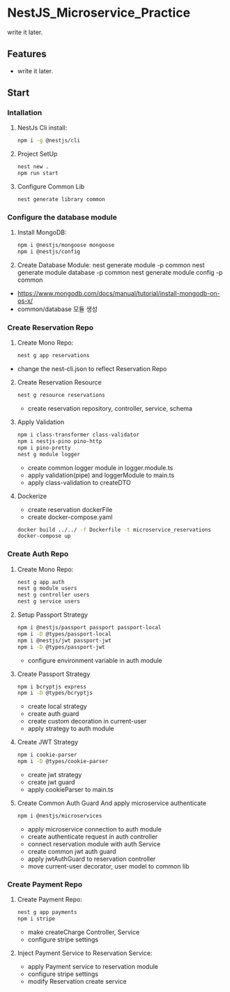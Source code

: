 # NestJS_Microservice_Practice

write it later.

## Features

- write it later.

## Start

### Intallation

1. NestJs Cli install:
   ```sh
   npm i -g @nestjs/cli
   ```
2. Project SetUp

   ```sh
   nest new .
   npm run start

   ```

3. Configure Common Lib
   ```sh
   nest generate library common
   ```

### Configure the database module

1. Install MongoDB:

   ```sh
   npm i @nestjs/mongoose mongoose
   npm i @nestjs/config

   ```

1. Create Database Module:
   nest generate module -p common
   nest generate module database -p common
   nest generate module config -p common

- https://www.mongodb.com/docs/manual/tutorial/install-mongodb-on-os-x/
- common/database 모듈 생성

### Create Reservation Repo

1. Create Mono Repo:

   ```sh
   nest g app reservations

   ```

- change the nest-cli.json to reflect Reservation Repo

2. Create Reservation Resource

   ```sh
   nest g resource reservations

   ```

   - create reservation repository, controller, service, schema

3. Apply Validation

   ```sh
   npm i class-transformer class-validator
   npm i nestjs-pino pino-http
   npm i pino-pretty
   nest g module logger
   ```

   - create common logger module in logger.module.ts
   - apply validation(pipe) and loggerModule to main.ts
   - apply class-validation to createDTO

4. Dockerize

   - create reservation dockerFile
   - create docker-compose.yaml

   ```sh
   docker build ../../ -f Dockerfile -t microservice_reservations
   docker-compose up
   ```

### Create Auth Repo

1. Create Mono Repo:

   ```sh
   nest g app auth
   nest g module users
   nest g controller users
   nest g service users
   ```

2. Setup Passport Strategy

   ```sh
   npm i @nestjs/passport passport passport-local
   npm i -D @types/passport-local
   npm i @nestjs/jwt passport-jwt
   npm i -D @types/passport-jwt
   ```

   - configure environment variable in auth module

3. Create Passport Strategy

   ```sh
   npm i bcryptjs express
   npm i -D @types/bcryptjs
   ```

   - create local strategy
   - create auth guard
   - create custom decoration in current-user
   - apply strategy to auth module

4. Create JWT Strategy

   ```sh
   npm i cookie-parser
   npm i -D @types/cookie-parser
   ```

   - create jwt strategy
   - create jwt guard
   - apply cookieParser to main.ts

5. Create Common Auth Guard And apply microservice authenticate

   ```sh
   npm i @nestjs/microservices
   ```

   - apply microservice connection to auth module
   - create authenticate request in auth controller
   - connect reservation module with auth Service
   - create common jwt auth guard
   - apply jwtAuthGuard to reservation controller
   - move current-user decorator, user model to common lib

### Create Payment Repo

1. Create Payment Repo:

   ```sh
   nest g app payments
   npm i stripe
   ```

   - make createCharge Controller, Service
   - configure stripe settings

2. Inject Payment Service to Reservation Service:

   - apply Payment service to reservation module
   - configure stripe settings
   - modify Reservation create service
